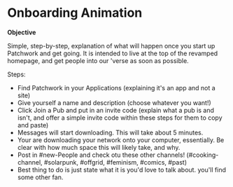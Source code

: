 # Onboarding Animation

**Objective**

Simple, step-by-step, explanation of what will happen once you start up Patchwork and get going.  It is intended to live at the top of the revamped homepage, and get people into our 'verse as soon as possible.

Steps:
- Find Patchwork in your Applications (explaining it's an app and not a site)
- Give yourself a name and description (choose whatever you want!)
- Click Join a Pub and put in an invite code (explain what a pub is and isn't, and offer a simple invite code within these steps for them to copy and paste)
- Messages will start downloading.  This will take about 5 minutes.  
- Your are downloading your network onto your computer, essentially.  Be clear with how much space this will likely take, and why.
- Post in #new-People and check otu these other channels! (#cooking-channel, #solarpunk, #offgrid, #feminism, #comics, #past)
- Best thing to do is just state what it is you'd love to talk about.  you'll find some other fan.
